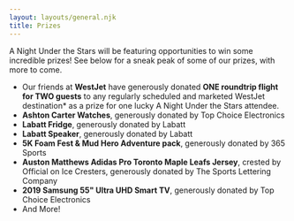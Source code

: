 ```yaml
---
layout: layouts/general.njk
title: Prizes
---
```


A Night Under the Stars will be featuring opportunities to win some incredible prizes! See below for a sneak peak of some of our prizes, with more to come.
- Our friends at **WestJet** have generously donated **ONE roundtrip flight for TWO guests** to any regularly scheduled and marketed WestJet destination* as a prize for one lucky A Night Under the Stars attendee.
- **Ashton Carter Watches**, generously donated by Top Choice Electronics
- **Labatt Fridge**, generously donated by Labatt
- **Labatt Speaker**, generously donated by Labatt
- **5K Foam Fest & Mud Hero Adventure pack**, generously donated by 365 Sports
- **Auston Matthews Adidas Pro Toronto Maple Leafs Jersey**, crested by Official on Ice Cresters, generously donated by The Sports Lettering Company
- **2019 Samsung 55" Ultra UHD Smart TV**, generously donated by Top Choice Electronics
- And More! 
